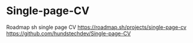 # Single-page-CV
Roadmap sh single page CV
https://roadmap.sh/projects/single-page-cv
https://github.com/hundstechdev/Single-page-CV

